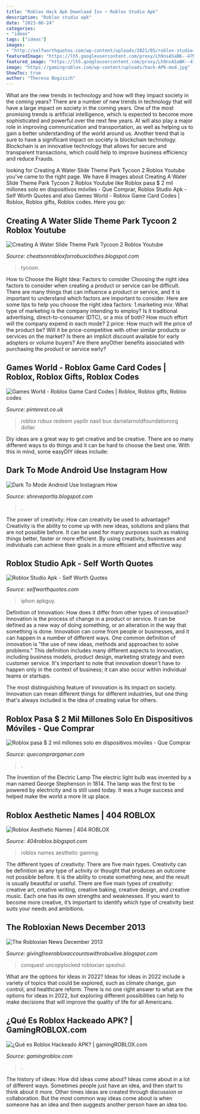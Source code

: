 ```yaml
---
title: "Roblox Hack Apk Download Ios ~ Roblox Studio Apk"
description: "Roblox studio apk"
date: "2023-06-24"
categories:
- "ideas"
tags: ["ideas"]
images:
- "http://selfworthquotes.com/wp-content/uploads/2021/05/roblox-studio-apk-952744-1024x576.jpg"
featuredImage: "https://lh5.googleusercontent.com/proxy/Lh9nsA5aBK--47MBGZjDkj8ZJ74PCMNhTTnnWyuBk7aftopOUMmfiSQEvP7Cw28NbtSQ0kbsLPAWHqkGHBI3o1s93iRldRfCsLlgfPh1fjNPd11d6if7JMRLnxxDV9RYZOhU9UGIi_gO_-BJsZmUm-MTWNFQ4XH8o2aWbOZYBTL1CFqvVx4wFblpcqaUS27qXWtK14DYgM4yd9R9OAajZYG0CRXU6uW0sJXTEQ=w1200-h630-p-k-no-nu"
featured_image: "https://lh5.googleusercontent.com/proxy/Lh9nsA5aBK--47MBGZjDkj8ZJ74PCMNhTTnnWyuBk7aftopOUMmfiSQEvP7Cw28NbtSQ0kbsLPAWHqkGHBI3o1s93iRldRfCsLlgfPh1fjNPd11d6if7JMRLnxxDV9RYZOhU9UGIi_gO_-BJsZmUm-MTWNFQ4XH8o2aWbOZYBTL1CFqvVx4wFblpcqaUS27qXWtK14DYgM4yd9R9OAajZYG0CRXU6uW0sJXTEQ=w1200-h630-p-k-no-nu"
image: "https://gamingroblox.com/wp-content/uploads/hack-APK-mod.jpg"
ShowToc: true
author: "Theresa Bogisich"
---
```



What are the new trends in technology and how will they impact society in the coming years?
There are a number of new trends in technology that will have a large impact on society in the coming years. One of the most promising trends is artificial intelligence, which is expected to become more sophisticated and powerful over the next few years. AI will also play a major role in improving communication and transportation, as well as helping us to gain a better understanding of the world around us. Another trend that is sure to have a significant impact on society is blockchain technology. Blockchain is an innovative technology that allows for secure and transparent transactions, which could help to improve business efficiency and reduce Frauds.

	

		
looking for Creating A Water Slide Theme Park Tycoon 2 Roblox Youtube you've came to the right page. We have 8 Images about Creating A Water Slide Theme Park Tycoon 2 Roblox Youtube like Roblox pasa $ 2 mil millones solo en dispositivos móviles - Que Comprar, Roblox Studio Apk - Self Worth Quotes and also Games World - Roblox Game Card Codes | Roblox, Roblox gifts, Roblox codes. Here you go:
		
    
## Creating A Water Slide Theme Park Tycoon 2 Roblox Youtube

<img loading=lazy src="https://lh5.googleusercontent.com/proxy/Lh9nsA5aBK--47MBGZjDkj8ZJ74PCMNhTTnnWyuBk7aftopOUMmfiSQEvP7Cw28NbtSQ0kbsLPAWHqkGHBI3o1s93iRldRfCsLlgfPh1fjNPd11d6if7JMRLnxxDV9RYZOhU9UGIi_gO_-BJsZmUm-MTWNFQ4XH8o2aWbOZYBTL1CFqvVx4wFblpcqaUS27qXWtK14DYgM4yd9R9OAajZYG0CRXU6uW0sJXTEQ=w1200-h630-p-k-no-nu" onerror="this.onerror=null;this.src='https://tse4.mm.bing.net/th?id=OIP.So8wfrziQRHKxeHwbSt9bwAAAA&amp;pid=15.1';" alt="Creating A Water Slide Theme Park Tycoon 2 Roblox Youtube">

_Source: cheatsonrobloxforrobuxclothes.blogspot.com_

>tycoon. 

	

How to Choose the Right Idea: Factors to consider
Choosing the right idea factors to consider when creating a product or service can be difficult. There are many things that can influence a product or service, and it is important to understand which factors are important to consider. Here are some tips to help you choose the right idea factors:
1.marketing mix: What type of marketing is the company intending to employ? Is it traditional advertising, direct-to-consumer (DTC), or a mix of both? How much effort will the company expend in each mode?
2.price: How much will the price of the product be? Will it be price-competitive with other similar products or services on the market? Is there an implicit discount available for early adopters or volume buyers? Are there anyOther benefits associated with purchasing the product or service early?

    
## Games World - Roblox Game Card Codes | Roblox, Roblox Gifts, Roblox Codes

<img loading=lazy src="https://i.pinimg.com/736x/78/5d/8d/785d8d41ea50b915e634ebc6f7df16ee.jpg" onerror="this.onerror=null;this.src='https://tse2.mm.bing.net/th?id=OIP.rVnNuFG8L1niNmEyxGmaYwHaEK&amp;pid=15.1';" alt="Games World - Roblox Game Card Codes | Roblox, Roblox gifts, Roblox codes">

_Source: pinterest.co.uk_

>roblox robux redeem yapilir nasil bux danielarnoldfoundationorg dollar. 

	

Diy ideas are a great way to get creative and be creative. There are so many different ways to do things and it can be hard to choose the best one. With this in mind, some easyDIY ideas include:

    
## Dark To Mode Android Use Instagram How

<img loading=lazy src="https://lh5.googleusercontent.com/proxy/FLeL2F5WU2E5jcC7WXBxuEPvYFKc5zjKPI2cBP9vdW2jqEfNz3thDYJg48mhgTQsBjiK8TVsp7-Y9s03eJE7ujdBKFwTki1hFaMHC85fcppAC1-NvPVCAmDWNtg3znMF6VVwk26URNP5Es7dgNLeVq8bil1fHwUHyq-z=w1200-h630-p-k-no-nu" onerror="this.onerror=null;this.src='https://tse4.mm.bing.net/th?id=OIP.4mUK8Zeqr7ogZKDI-t5DoAHaE3&amp;pid=15.1';" alt="Dark To Mode Android Use Instagram How">

_Source: shreveportla.blogspot.com_

>. 

	

The power of creativity: How can creativity be used to advantage?
Creativity is the ability to come up with new ideas, solutions and plans that are not possible before. It can be used for many purposes such as making things better, faster or more efficient. By using creativity, businesses and individuals can achieve their goals in a more efficient and effective way.

    
## Roblox Studio Apk - Self Worth Quotes

<img loading=lazy src="http://selfworthquotes.com/wp-content/uploads/2021/05/roblox-studio-apk-952744-1024x576.jpg" onerror="this.onerror=null;this.src='https://tse3.mm.bing.net/th?id=OIP.hBGc4elLPqexhtjHOdlt9AHaEK&amp;pid=15.1';" alt="Roblox Studio Apk - Self Worth Quotes">

_Source: selfworthquotes.com_

>iphon apkguy. 

	

Definition of Innovation: How does it differ from other types of innovation?
Innovation is the process of change in a product or service. It can be defined as a new way of doing something, or an alteration in the way that something is done. Innovation can come from people or businesses, and it can happen in a number of different ways. 
One common definition of innovation is "the use of new ideas, methods and approaches to solve problems." This definition includes many different aspects to innovation, including business models, product design, marketing strategy and even customer service. It's important to note that innovation doesn't have to happen only in the context of business; it can also occur within individual teams or startups. 

The most distinguishing feature of innovation is its impact on society. Innovation can mean different things for different industries, but one thing that's always included is the idea of creating value for others.

    
## Roblox Pasa $ 2 Mil Millones Solo En Dispositivos Móviles - Que Comprar

<img loading=lazy src="https://quecomprargamer.com/wp-content/uploads/2020/10/3750456-screenshot2020-10-22at10.56.10am.png" onerror="this.onerror=null;this.src='https://tse2.mm.bing.net/th?id=OIP.jrxy7K3Y-D98UCY5SEc5fgHaEU&amp;pid=15.1';" alt="Roblox pasa $ 2 mil millones solo en dispositivos móviles - Que Comprar">

_Source: quecomprargamer.com_

>. 

	

The Invention of the Electric Lamp
The electric light bulb was invented by a man named George Stephenson in 1814. The lamp was the first to be powered by electricity and is still used today. It was a huge success and helped make the world a more lit up place.

    
## Roblox Aesthetic Names | 404 ROBLOX

<img loading=lazy src="https://i.pinimg.com/736x/c3/f8/cd/c3f8cd6664e506a74e2faabc4d5038e7.jpg" onerror="this.onerror=null;this.src='https://tse2.mm.bing.net/th?id=OIP.swtXjT-0UAm_61YzPIXjewHaFj&amp;pid=15.1';" alt="Roblox Aesthetic Names | 404 ROBLOX">

_Source: 404roblox.blogspot.com_

>roblox names aesthetic gaming. 

	

The different types of creativity: There are five main types.
Creativity can be definition as any type of activity or thought that produces an outcome not possible before. It is the ability to create something new, and the result is usually beautiful or useful. There are five main types of creativity: creative art, creative writing, creative baking, creative design, and creative music. Each one has its own strengths and weaknesses. If you want to become more creative, it’s important to identify which type of creativity best suits your needs and ambitions.

    
## The Robloxian News December 2013

<img loading=lazy src="https://lh3.googleusercontent.com/proxy/oUxPUo7BSCTz9nTaTb-XLxtO5km2pV7NtCyduZMWlel4B-tTNdenc_s5vwsqdhWjHNMCAkcNlwuoj40IGZzAYGBuR2b9JYHq=w1200-h630-pd" onerror="this.onerror=null;this.src='https://tse1.mm.bing.net/th?id=OIP.lxA95fFxJjZaP693sHGBYwHaD4&amp;pid=15.1';" alt="The Robloxian News December 2013">

_Source: givingfreerobloxaccountswithrobuxlive.blogspot.com_

>conquest uncopylocked robloxian speshul. 

	

What are the options for ideas in 2022?
Ideas for ideas in 2022 include a variety of topics that could be explored, such as climate change, gun control, and healthcare reform. There is no one right answer to what are the options for ideas in 2022, but exploring different possibilities can help to make decisions that will improve the quality of life for all Americans.

    
## ¿Qué Es Roblox Hackeado APK? | GamingROBLOX.com

<img loading=lazy src="https://gamingroblox.com/wp-content/uploads/hack-APK-mod.jpg" onerror="this.onerror=null;this.src='https://tse4.mm.bing.net/th?id=OIP.6p56zQquoQvDbmGz8CNm8wHaEK&amp;pid=15.1';" alt="¿Qué es Roblox Hackeado APK? | gamingROBLOX.com">

_Source: gamingroblox.com_

>. 

	

The history of ideas: How did ideas come about?
Ideas come about in a lot of different ways. Sometimes people just have an idea, and then start to think about it more. Other times ideas are created through discussion or collaboration. But the most common way ideas come about is when someone has an idea and then suggests another person have an idea too.

